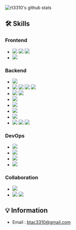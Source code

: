 ![rt3310's github stats](https://github-readme-stats.vercel.app/api?username=rt3310&show_icons=true&theme=merko)


## 🛠 Skills
### Frontend
- <img src="https://img.shields.io/badge/HTML-E34F26?style=flat-square&logo=html5&logoColor=white"/></a>
<img src="https://img.shields.io/badge/CSS-1572B6?style=flat-square&logo=css3&logoColor=white"/></a> 
<img src="https://img.shields.io/badge/Javascript-ffb13b?style=flat-square&logo=javascript&logoColor=black"/></a>
- <img src="https://img.shields.io/badge/React-61DAFB?style=flat-square&logo=React&logoColor=black"/></a>

### Backend
- <img src="https://img.shields.io/badge/Java-007396?style=flat-square&logo=Java&logoColor=white"/></a>
- <img src="https://img.shields.io/badge/Spring-6DB33F?style=flat-square&logo=Spring&logoColor=white"/></a>
<img src="https://img.shields.io/badge/SpringBoot-6DB33F?style=flat-square&logo=SpringBoot&logoColor=white"/></a>
<img src="https://img.shields.io/badge/SpringSecurity-6DB33F?style=flat-square&logo=SpringSecurity&logoColor=white"/></a>
<img src="https://img.shields.io/badge/SpringBatch-6DB33F?style=flat-square&logo=Spring&logoColor=white"/></a>
- <img src="https://img.shields.io/badge/JPA-007396?style=flat-square&logo=Java&logoColor=white"/></a>
<img src="https://img.shields.io/badge/Querydsl-007396?style=flat-square&logo=Java&logoColor=white"/></a>
- <img src="https://img.shields.io/badge/JUnit5-25A162?style=flat-square&logo=JUnit5&logoColor=white"/></a>
- <img src="https://img.shields.io/badge/Gradle-02303A?style=flat-square&logo=Gradle&logoColor=white"/></a>
- <img src="https://img.shields.io/badge/Tomcat-F8DC75?style=flat-square&logo=ApacheTomcat&logoColor=black"/></a>
- <img src="https://img.shields.io/badge/MySQL-4479A1?style=flat-square&logo=MySQL&logoColor=white"/></a>
- <img src="https://img.shields.io/badge/Eclipse-2C2255?style=flat-square&logo=EclipseIDE&logoColor=white"/></a>
<img src="https://img.shields.io/badge/IntelliJ-000000?style=flat-square&logo=IntelliJIDEA&logoColor=white"/></a>
<img src="https://img.shields.io/badge/VSCode-007ACC?style=flat-square&logo=VisualStudioCode&logoColor=white"/></a>

### DevOps
- <img src="https://img.shields.io/badge/NGINX-009639?style=flat-square&logo=NGINX&logoColor=white"/></a>
- <img src="https://img.shields.io/badge/Jenkins-D24939?style=flat-square&logo=Jenkins&logoColor=white"/></a>
- <img src="https://img.shields.io/badge/Docker-2496ED?style=flat-square&logo=Docker&logoColor=white"/></a>
- <img src="https://img.shields.io/badge/AWS-232F3E?style=flat-square&logo=AmazonAWS&logoColor=white"/></a>

### Collaboration
- <img src="https://img.shields.io/badge/Jira-0052CC?style=flat-square&logo=Jira&logoColor=white"/></a>
- <img src="https://img.shields.io/badge/Slack-4A154B?style=flat-square&logo=Slack&logoColor=white"/></a>
<img src="https://img.shields.io/badge/Notion-000000?style=flat-square&logo=Notion&logoColor=white"/></a>


## 💡 Information
- Email : btac3310@gmail.com
